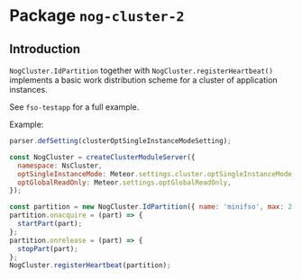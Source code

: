 # Package `nog-cluster-2`

## Introduction

`NogCluster.IdPartition` together with `NogCluster.registerHeartbeat()`
implements a basic work distribution scheme for a cluster of application
instances.

See `fso-testapp` for a full example.

Example:

```javascript
parser.defSetting(clusterOptSingleInstanceModeSetting);

const NogCluster = createClusterModuleServer({
  namespace: NsCluster,
  optSingleInstanceMode: Meteor.settings.cluster.optSingleInstanceMode,
  optGlobalReadOnly: Meteor.settings.optGlobalReadOnly,
});

const partition = new NogCluster.IdPartition({ name: 'minifso', max: 2 });
partition.onacquire = (part) => {
  startPart(part);
};
partition.onrelease = (part) => {
  stopPart(part);
};
NogCluster.registerHeartbeat(partition);
```
